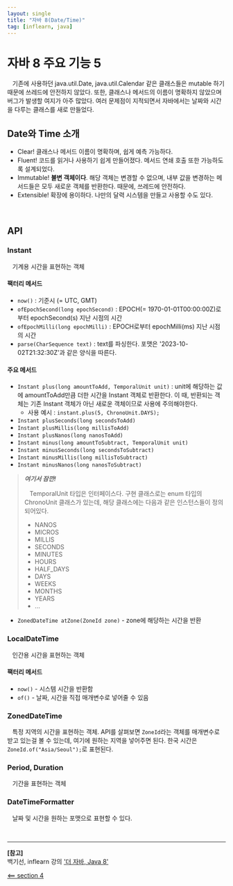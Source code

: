 ```yaml
---
layout: single
title: "자바 8(Date/Time)"
tag: [inflearn, java]
---
```


# 자바 8 주요 기능 5

&nbsp;&nbsp; 기존에 사용하던 java.util.Date, java.util.Calendar 같은 클래스들은 mutable 하기 때문에 쓰레드에 안전하지 않았다.
또한, 클래스나 메서드의 이름이 명확하지 않았으며 버그가 발생할 여지가 아주 많았다.
여러 문제점이 지적되면서 자바에서는 날짜와 시간을 다루는 클래스를 새로 만들었다.

## Date와 Time 소개

- Clear! 클래스나 메서드 이름이 명확하며, 쉽게 예측 가능하다.
- Fluent! 코드를 읽거나 사용하기 쉽게 만들어졌다. 메서드 연쇄 호출 또한 가능하도록 설계되었다.
- Immutable! **불변 객체이다**. 해당 객체는 변경할 수 없으며, 내부 값을 변경하는 메서드들은 모두 새로운 객체를 반환한다. 때문에, 쓰레드에 안전하다.
- Extensible! 확장에 용이하다. 나만의 달력 시스템을 만들고 사용할 수도 있다.

<br>

## API

### Instant

&nbsp;&nbsp; 기계용 시간을 표현하는 객체

#### 팩터리 메서드

- `now()` : 기준시 (= UTC, GMT)
- `ofEpochSecond(long epochSecond)` : EPOCH(= 1970-01-01T00:00:00Z)로부터 epochSecond(s) 지난 시점의 시간
- `ofEpochMilli(long epochMilli)` : EPOCH로부터 epochMilli(ms) 지난 시점의 시간
- `parse(CharSequence text)` : text를 파싱한다. 포맷은 '2023-10-02T21:32:30Z'과 같은 양식을 따른다.

#### 주요 메서드

- `Instant plus(long amountToAdd, TemporalUnit unit)` : unit에 해당하는 값에 amountToAdd만큼 더한 시간을 Instant 객체로 반환한다.
이 때, 반환되는 객체는 기존 Instant 객체가 아닌 새로운 객체이므로 사용에 주의해야한다.
   - 사용 예시 : `instant.plus(5, ChronoUnit.DAYS);`
- `Instant plusSeconds(long secondsToAdd)`
- `Instant plusMillis(long millisToAdd)`
- `Instant plusNanos(long nanosToAdd)`
- `Instant minus(long amountToSubtract, TemporalUnit unit)`
- `Instant minusSeconds(long secondsToSubtract)`
- `Instant minusMillis(long millisToSubtract)`
- `Instant minusNanos(long nanosToSubtract)`

> **_여기서 잠깐!_**
> 
> &nbsp;&nbsp; TemporalUnit 타입은 인터페이스다. 구현 클래스로는 enum 타입의 ChronoUnit 클래스가 있는데, 해당 클래스에는 다음과 같은 인스턴스들이 정의되어있다.
> 
> - NANOS
> - MICROS
> - MILLIS
> - SECONDS
> - MINUTES
> - HOURS
> - HALF_DAYS
> - DAYS
> - WEEKS
> - MONTHS
> - YEARS
> - ...

- `ZonedDateTime atZone(ZoneId zone)` - zone에 해당하는 시간을 반환

### LocalDateTime

&nbsp;&nbsp; 인간용 시간을 표현하는 객체

#### 팩터리 메서드

- `now()` - 시스템 시간을 반환함
- `of()` - 날짜, 시간을 직접 매개변수로 넣어줄 수 있음

### ZonedDateTime

&nbsp;&nbsp; 특정 지역의 시간을 표현하는 객체. API를 살펴보면 `ZoneId`라는 객체를 매개변수로 받고 있는걸 볼 수 있는데, 여기에 원하는 지역을 넣어주면 된다.
한국 시간은 `ZoneId.of("Asia/Seoul");`로 표현된다.

### Period, Duration

&nbsp;&nbsp; 기간을 표현하는 객체

### DateTimeFormatter

&nbsp;&nbsp; 날짜 및 시간을 원하는 포맷으로 표현할 수 있다.

<br>

___

**[참고]**  
백기선, inflearn 강의 ['더 자바, Java 8'](https://www.inflearn.com/course/the-java-java8/dashboard)  

[<== section 4](/the-java-8-section-4)
